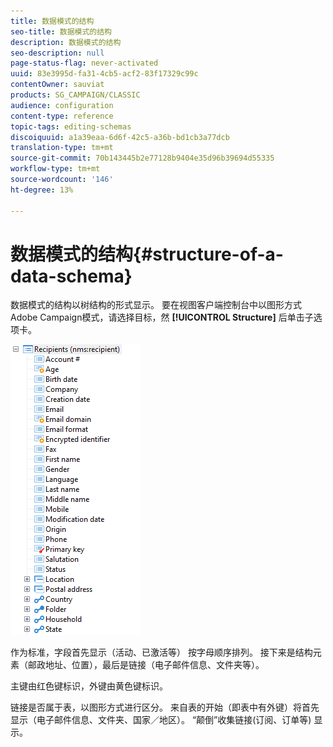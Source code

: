 ```yaml
---
title: 数据模式的结构
seo-title: 数据模式的结构
description: 数据模式的结构
seo-description: null
page-status-flag: never-activated
uuid: 83e3995d-fa31-4cb5-acf2-83f17329c99c
contentOwner: sauviat
products: SG_CAMPAIGN/CLASSIC
audience: configuration
content-type: reference
topic-tags: editing-schemas
discoiquuid: a1a39eaa-6d6f-42c5-a36b-bd1cb3a77dcb
translation-type: tm+mt
source-git-commit: 70b143445b2e77128b9404e35d96b39694d55335
workflow-type: tm+mt
source-wordcount: '146'
ht-degree: 13%

---
```



# 数据模式的结构{#structure-of-a-data-schema}

数据模式的结构以树结构的形式显示。 要在视图客户端控制台中以图形方式Adobe Campaign模式，请选择目标，然 **[!UICONTROL Structure]** 后单击子选项卡。

![](assets/d_ncs_integration_schema_arbo.png)

作为标准，字段首先显示（活动、已激活等） 按字母顺序排列。 接下来是结构元素（邮政地址、位置），最后是链接（电子邮件信息、文件夹等）。

主键由红色键标识，外键由黄色键标识。

链接是否属于表，以图形方式进行区分。 来自表的开始（即表中有外键）将首先显示（电子邮件信息、文件夹、国家／地区）。 “颠倒”收集链接(订阅、订单等) 显示。
